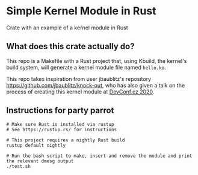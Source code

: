 # Simple Kernel Module in Rust
Crate with an example of a kernel module in Rust

## What does this crate actually do?
This repo is a Makefile with a Rust project that, using Kbuild, the kernel's build system, will generate 
a kernel module file named `hello.ko`.

This repo takes inspiration from user jbaublitz's repository https://github.com/jbaublitz/knock-out, who has 
also given a talk on the process of creating this kernel module at 
[DevConf.cz 2020](https://www.youtube.com/watch?v=oacmnKlWZT8&t=32s).

## Instructions for party parrot
```
# Make sure Rust is installed via rustup
# See https://rustup.rs/ for instructions

# This project requires a nightly Rust build
rustup default nightly

# Run the bash script to make, insert and remove the module and print the relevant dmesg output
./test.sh

```
